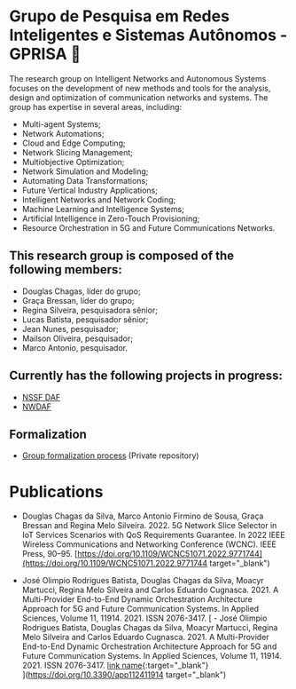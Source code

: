 # Grupo de Pesquisa em Redes Inteligentes e Sistemas Autônomos - GPRISA 📶

The research group on Intelligent Networks and Autonomous Systems focuses on the development of new methods and tools for the analysis, design and optimization of communication networks and systems. The group has expertise in several areas, including:

- Multi-agent Systems;
- Network Automations;
- Cloud and Edge Computing;
- Network Slicing Management;
- Multiobjective Optimization;
- Network Simulation and Modeling;
- Automating Data Transformations;
- Future Vertical Industry Applications;
- Intelligent Networks and Network Coding;
- Machine Learning and Intelligence Systems;
- Artificial Intelligence in Zero-Touch Provisioning;
- Resource Orchestration in 5G and Future Communications Networks.

## This research group is composed of the following members:

 - Douglas Chagas, líder do grupo;
 - Graça Bressan, líder do grupo;
 - Regina Silveira, pesquisadora sênior;
 - Lucas Batista, pesquisador sênior;
 - Jean Nunes, pesquisador;
 - Mailson Oliveira, pesquisador;
 - Marco Antonio, pesquisador.

## Currently has the following projects in progress:

 - [NSSF DAF](https://github.com/gprisa/nssfdaf)
 - [NWDAF](https://github.com/gprisa/nwdaf)

## Formalization

 - [Group formalization process](https://github.com/gprisa/formalization_process) (Private repository)
 
# Publications

 - Douglas Chagas da Silva, Marco Antonio Firmino de Sousa, Graça Bressan and Regina Melo Silveira. 2022. 5G Network Slice Selector in IoT Services Scenarios with QoS Requirements Guarantee. In 2022 IEEE Wireless Communications and Networking Conference (WCNC). IEEE Press, 90–95. [https://doi.org/10.1109/WCNC51071.2022.9771744](https://doi.org/10.1109/WCNC51071.2022.9771744 target="_blank")

 - José Olimpio Rodrigues Batista, Douglas Chagas da Silva, Moacyr Martucci, Regina Melo Silveira and Carlos Eduardo Cugnasca. 2021. A Multi-Provider End-to-End Dynamic Orchestration Architecture Approach for 5G and Future Communication Systems. In Applied Sciences, Volume 11, 11914. 2021. ISSN 2076-3417. [ - José Olimpio Rodrigues Batista, Douglas Chagas da Silva, Moacyr Martucci, Regina Melo Silveira and Carlos Eduardo Cugnasca. 2021. A Multi-Provider End-to-End Dynamic Orchestration Architecture Approach for 5G and Future Communication Systems. In Applied Sciences, Volume 11, 11914. 2021. ISSN 2076-3417. [link name](https://doi.org/10.3390/app112411914){:target="_blank"}  
](https://doi.org/10.3390/app112411914 target="_blank")


<!--
**gprisa/gprisa** is a ✨ _special_ ✨ repository because its `README.md` (this file) appears on your GitHub profile.

Here are some ideas to get you started:

- 🔭 I’m currently working on ...
- 🌱 I’m currently learning ...
- 👯 I’m looking to collaborate on ...
- 🤔 I’m looking for help with ...
- 💬 Ask me about ...
- 📫 How to reach me: ...
- 😄 Pronouns: ...
- ⚡ Fun fact: ...
-->
